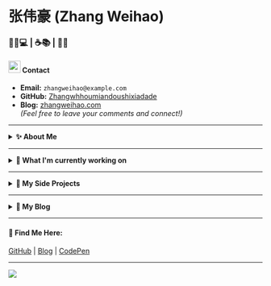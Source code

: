 # 张伟豪 (Zhang Weihao)

### 🏋️‍♂️💻 | ☕📚 | 🎨🌐

####  <img src="https://cdn.discordapp.com/emojis/491270848032800768.png?size=128" style="width:24px;"> Contact  
- **Email:** `zhangweihao@example.com`
- **GitHub:** [Zhangwhhoumiandoushixiadade](https://github.com/Zhangwhhoumiandoushixiadade)  
- **Blog:** [zhangweihao.com](https://zhangweihao.com)  
   *(Feel free to leave your comments and connect!)*  

---

<details>
  <summary><b> ✨ About Me</b></summary>

#### 👋 Hi there!

I'm a research graduate specializing in **medical image analysis**. When I'm not debugging neural networks or fine-tuning hyperparameters, you'll find me at the gym hitting my fitness goals. Coding, fitness, and coffee power my everyday life.  

**What I do during the day**:  
- Developing innovative deep learning models for medical imaging tasks.  
- Crafting efficient, elegant solutions for complex problems in AI and beyond.  

**What I enjoy in my free time**:  
- Building side projects that combine tech and creativity.  
- Creating Vlogs about fitness, coding, and the journey of personal growth.

#### 🏋️ My Life Motto:  
*"A strong body supports a focused mind."*

</details>

---

<details>
  <summary><b> 👷 What I'm currently working on</b></summary>

- Building a custom medical image classification model and preparing for publication.  
- Exploring ways to improve interpretability in neural networks using Grad-CAM and related methods.  
- Sharing my fitness and tech journey through blogging and vlogs.  

</details>

---

<details>
  <summary><b> 🌱 My Side Projects</b></summary>

#### 🔨 Some Projects in Progress:  
- **[MedMamba](https://github.com/Zhangwhhoumiandoushixiadade/MiniPaperCode)** - A deep learning model for medical image classification, featuring visualization and interpretability tools.  
- **FitnessTracker** - An app to log and analyze fitness progress through data visualization and AI predictions.  
- **SmartMealPrep** - A smart meal planner using AI to recommend diets based on fitness goals.  

</details>

---

<details>
  <summary><b> 📜 My Blog</b></summary>

#### 📝 Recent Posts:  
- [Medical Image Classification: Lessons Learned](https://zhangweihao.com/2024-11-30-medical-classification) *(Nov 30, 2024)*  
- [Balancing Research and Fitness: A Graduate’s Guide](https://zhangweihao.com/2024-10-10-balance-life) *(Oct 10, 2024)*  
- [Using Grad-CAM to Visualize Model Predictions](https://zhangweihao.com/2024-09-01-gradcam-visualization) *(Sep 1, 2024)*  

</details>

---

#### 📍 **Find Me Here:**  
[GitHub](https://github.com/Zhangwhhoumiandoushixiadade) | [Blog](https://zhangweihao.com) | [CodePen](https://codepen.io/zhangweihao)  

---

![](https://usc1.contabostorage.com/cc0b816231a841b1b0232d5ef0c6deb1:image/2024/11/fitness-tech-life-banner.png)
